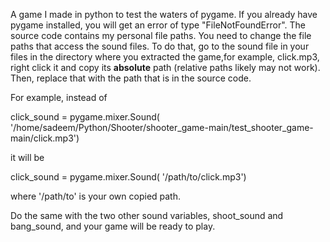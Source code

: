 A game I made in python to test the waters of pygame.
If you already have pygame installed, you will get an error of type "FileNotFoundError".
The source code contains my personal file paths. You need to change the file paths that access the sound files.
To do that, go to the sound file in your files in the directory where you extracted
the game,for example, click.mp3, right click it and copy its **absolute** path (relative paths likely may not work).
Then, replace that with the path that is in the source code.

For example, instead of

click_sound = pygame.mixer.Sound(
    '/home/sadeem/Python/Shooter/shooter_game-main/test_shooter_game-main/click.mp3')

it will be

click_sound = pygame.mixer.Sound(
    '/path/to/click.mp3')

where '/path/to' is your own copied path.

Do the same with the two other sound variables, shoot_sound and bang_sound, and your game will be ready to play.
